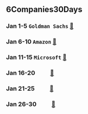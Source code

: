 ## 6Companies30Days

### Jan 1-5  `Goldman Sachs`	[🔗](https://github.com/Eessh/6Companies30Days/tree/master/Goldman%20Sachs)
### Jan 6-10	`Amazon` [🔗](https://github.com/Eessh/6Companies30Days/tree/master/Amazon)
### Jan 11-15	`Microsoft` [🔗]()
### Jan 16-20	`    ` [🔗]()
### Jan 21-25	`    ` [🔗]()
### Jan 26-30	`    ` [🔗]()
